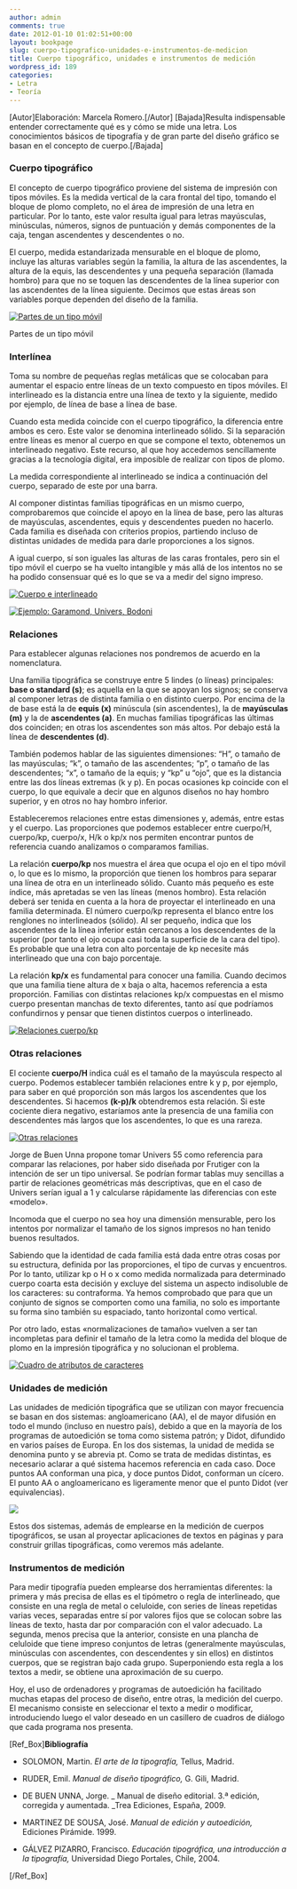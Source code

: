 ```yaml
---
author: admin
comments: true
date: 2012-01-10 01:02:51+00:00
layout: bookpage
slug: cuerpo-tipografico-unidades-e-instrumentos-de-medicion
title: Cuerpo tipográfico, unidades e instrumentos de medición
wordpress_id: 189
categories:
- Letra
- Teoría
---
```


[Autor]Elaboración: Marcela Romero.[/Autor]
[Bajada]Resulta indispensable entender correctamente qué es y cómo se mide una letra. Los conocimientos básicos de tipografía y de gran parte del diseño gráfico se basan en el concepto de cuerpo.[/Bajada]


### Cuerpo tipográfico


El concepto de cuerpo tipográfico proviene del sistema de impresión con tipos móviles. Es la medida vertical de la cara frontal del tipo, tomando el bloque de plomo completo, no el área de impresión de una letra en particular. Por lo tanto, este valor resulta igual para letras mayúsculas, minúsculas, números, signos de puntuación y demás componentes de la caja, tengan ascendentes y descendentes o no.

El cuerpo, medida estandarizada mensurable en el bloque de plomo, incluye las alturas variables según la familia, la altura de las ascendentes, la altura de la equis, las descendentes y una pequeña separación (llamada hombro) para que no se toquen las descendentes de la línea superior con las ascendentes de la línea siguiente. Decimos que estas áreas son variables porque dependen del diseño de la familia.

[![Partes de un tipo móvil](http://www.oert.org/wp-content/uploads/2012/08/T02C_01-tipo_movil_detallado.jpg)](http://www.oert.org/wp-content/uploads/2012/08/T02C_01-tipo_movil_detallado.jpg)

<p class="caption">Partes de un tipo móvil</p>


### Interlínea


Toma su nombre de pequeñas reglas metálicas que se colocaban para aumentar el espacio entre líneas de un texto compuesto en tipos móviles. El interlineado es la distancia entre una línea de texto y la siguiente, medido por ejemplo, de línea de base a línea de base.

Cuando esta medida coincide con el cuerpo tipográfico, la diferencia entre ambos es cero. Este valor se denomina interlineado sólido. Si la separación entre líneas es menor al cuerpo en que se compone el texto, obtenemos un interlineado negativo. Este recurso, al que hoy accedemos sencillamente gracias a la tecnología digital, era imposible de realizar con tipos de plomo.

La medida correspondiente al interlineado se indica a continuación del cuerpo, separado de este por una barra.

Al componer distintas familias tipográficas en un mismo cuerpo, comprobaremos que coincide el apoyo en la línea de base, pero las alturas de mayúsculas, ascendentes, equis y descendentes pueden no hacerlo. Cada familia es diseñada con criterios propios, partiendo incluso de distintas unidades de medida para darle proporciones a los signos.

A igual cuerpo, sí son iguales las alturas de las caras frontales, pero sin el tipo móvil el cuerpo se ha vuelto intangible y más allá de los intentos no se ha podido consensuar qué es lo que se va a medir del signo impreso.

[![Cuerpo e interlineado](http://www.oert.org/wp-content/uploads/2012/07/T02C_02-interlinea_solido_negativo.jpg)](http://www.oert.org/wp-content/uploads/2012/07/T02C_02-interlinea_solido_negativo.jpg)

[![Ejemplo: Garamond, Univers, Bodoni](http://www.oert.org/wp-content/uploads/2012/07/T02C_05-ejemp_garamond_univers_bodoni02.jpg)](http://www.oert.org/wp-content/uploads/2012/07/T02C_05-ejemp_garamond_univers_bodoni02.jpg)


### Relaciones


Para establecer algunas relaciones nos pondremos de acuerdo en la nomenclatura.

Una familia tipográfica se construye entre 5 lindes (o líneas) principales: **base o standard (s)**; es aquella en la que se apoyan los signos; se conserva al componer letras de distinta familia o en distinto cuerpo. Por encima de la de base está la de **equis (x)** minúscula (sin ascendentes), la de **mayúsculas (m)** y la de **ascendentes (a)**. En muchas familias tipográficas las últimas dos coinciden; en otras los ascendentes son más altos. Por debajo está la línea de **descendentes (d)**.

También podemos hablar de las siguientes dimensiones: “H”, o tamaño de las mayúsculas; “k”, o tamaño de las ascendentes; “p”, o tamaño de las descendentes; “x”, o tamaño de la equis; y “kp” u “ojo”, que es la distancia entre las dos líneas extremas (k y p). En pocas ocasiones kp coincide con el cuerpo, lo que equivale a decir que en algunos diseños no hay hombro superior, y en otros no hay hombro inferior.

Estableceremos relaciones entre estas dimensiones y, además, entre estas y el cuerpo. Las proporciones que podemos establecer entre cuerpo/H, cuerpo/kp, cuerpo/x, H/k o kp/x nos permiten encontrar puntos de referencia cuando analizamos o comparamos familias.

La relación **cuerpo/kp** nos muestra el área que ocupa el ojo en el tipo móvil o, lo que es lo mismo, la proporción que tienen los hombros para separar una línea de otra en un interlineado sólido. Cuanto más pequeño es este índice, más apretadas se ven las líneas (menos hombro). Esta relación deberá ser tenida en cuenta a la hora de proyectar el interlineado en una familia determinada.
El número cuerpo/kp representa el blanco entre los renglones no interlineados (sólido). Al ser pequeño, indica que los ascendentes de la línea inferior están cercanos a los descendentes de la superior (por tanto el ojo ocupa casi toda la superficie de la cara del tipo). Es probable que una letra con alto porcentaje de kp necesite más interlineado que una con bajo porcentaje.

La relación **kp/x** es fundamental para conocer una familia. Cuando decimos que una familia tiene altura de x baja o alta, hacemos referencia a esta proporción. Familias con distintas relaciones kp/x compuestas en el mismo cuerpo presentan manchas de texto diferentes, tanto así que podríamos confundirnos y pensar que tienen distintos cuerpos o interlineado.

[![Relaciones cuerpo/kp](http://www.oert.org/wp-content/uploads/2012/07/T02C_03-relaciones_kp.jpg)](http://www.oert.org/wp-content/uploads/2012/07/T02C_03-relaciones_kp.jpg)


### Otras relaciones


El cociente **cuerpo/H** indica cuál es el tamaño de la mayúscula respecto al cuerpo. Podemos establecer también relaciones entre k y p, por ejemplo, para saber en qué proporción son más largos los ascendentes que los descendentes. Si hacemos **(k-p)/k** obtendremos esta relación. Si este cociente diera negativo, estaríamos ante la presencia de una familia con descendentes más largos que los ascendentes, lo que es una rareza.

[![Otras relaciones](http://www.oert.org/wp-content/uploads/2012/07/T02C_04-relaciones_jorgedebuenunna.jpg)](http://www.oert.org/wp-content/uploads/2012/07/T02C_04-relaciones_jorgedebuenunna.jpg)

<p class="caption">Jorge de Buen Unna propone tomar Univers 55 como referencia para comparar las relaciones, por haber sido diseñada por Frutiger con la intención de ser un tipo universal. Se podrían formar tablas muy sencillas a partir de relaciones geométricas más descriptivas, que en el caso de Univers serían igual a 1 y calcularse rápidamente las diferencias con este «modelo».</p>

Incomoda que el cuerpo no sea hoy una dimensión mensurable, pero los intentos por normalizar el tamaño de los signos impresos no han tenido buenos resultados.

Sabiendo que la identidad de cada familia está dada entre otras cosas por su estructura, definida por las proporciones, el tipo de curvas y encuentros. Por lo tanto, utilizar kp o H o x como medida normalizada para determinado cuerpo coarta esta decisión y excluye del sistema un aspecto indisoluble de los caracteres: su contraforma. Ya hemos comprobado que para que un conjunto de signos se comporten como una familia, no solo es importante su forma sino también su espaciado, tanto horizontal como vertical.

Por otro lado, estas «normalizaciones de tamaño» vuelven a ser tan incompletas para definir el tamaño de la letra como la medida del bloque de plomo en la impresión tipográfica y no solucionan el problema.

[![Cuadro de atributos de caracteres](http://www.oert.org/wp-content/uploads/2012/07/T02C_06-cuadro_atributostipograficos.jpg)](http://www.oert.org/wp-content/uploads/2012/07/T02C_06-cuadro_atributostipograficos.jpg)


### Unidades de medición


Las unidades de medición tipográfica que se utilizan con mayor frecuencia se basan en dos sistemas: angloamericano (AA), el de mayor difusión en todo el mundo (incluso en nuestro país), debido a que en la mayoría de los programas de autoedición se toma como sistema patrón; y Didot, difundido en varios países de Europa. En los dos sistemas, la unidad de medida se denomina punto y se abrevia pt. Como se trata de medidas distintas, es necesario aclarar a qué sistema hacemos referencia en cada caso. Doce puntos AA conforman una pica, y doce puntos Didot, conforman un cícero. El punto AA o angloamericano es ligeramente menor que el punto Didot (ver equivalencias).

[![](http://www.oert.org/wp-content/uploads/2012/01/T01A_10-pica-ciciero.jpg)](http://www.oert.org/wp-content/uploads/2012/01/T01A_10-pica-ciciero.jpg)

Estos dos sistemas, además de emplearse en la medición de cuerpos tipográficos, se usan al proyectar aplicaciones de textos en páginas y para construir grillas tipográficas, como veremos más adelante.


### Instrumentos de medición


Para medir tipografía pueden emplearse dos herramientas diferentes: la primera y más precisa de ellas es el tipómetro o regla de interlineado, que consiste en una regla de metal o celuloide, con series de líneas repetidas varias veces, separadas entre sí por valores fijos que se colocan sobre las líneas de texto, hasta dar por comparación con el valor adecuado. La segunda, menos precisa que la anterior, consiste en una plancha de celuloide que tiene impreso conjuntos de letras (generalmente mayúsculas, minúsculas con ascendentes, con descendentes y sin ellos) en distintos cuerpos, que se registran bajo cada grupo. Superponiendo esta regla a los textos a medir, se obtiene una aproximación de su cuerpo.

Hoy, el uso de ordenadores y programas de autoedición ha facilitado muchas etapas del proceso de diseño, entre otras, la medición del cuerpo. El mecanismo consiste en seleccionar el texto a medir o modificar, introduciendo luego el valor deseado en un casillero de cuadros de diálogo que cada programa nos presenta.

[Ref_Box]**Bibliografía**



	
  * SOLOMON, Martin. _El arte de la tipografía,_ Tellus, Madrid.

	
  * RUDER, Emil. _Manual de diseño tipográfico,_ G. Gili, Madrid.

	
  * DE BUEN UNNA, Jorge. _ Manual de diseño editorial. 3.ª edición, corregida y aumentada. _Trea Ediciones, España, 2009.

	
  * MARTINEZ DE SOUSA, José. _Manual de edición y autoedición,_ Ediciones Pirámide. 1999.

	
  * GÁLVEZ PIZARRO, Francisco. _Educación tipográfica, una introducción a la tipografía,_ Universidad Diego Portales, Chile, 2004.


[/Ref_Box]
